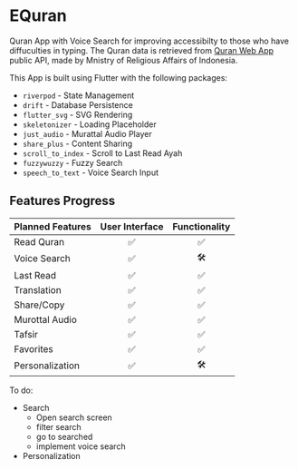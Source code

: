# EQuran

Quran App with Voice Search for improving accessibilty to those who have 
diffuculties in typing. The Quran data is retrieved from 
[Quran Web App](https://quran.kemenag.go.id/) public API, made by 
Mnistry of Religious Affairs of Indonesia.

This App is built using Flutter with the following packages:

 - `riverpod` - State Management
 - `drift` - Database Persistence
 - `flutter_svg` - SVG Rendering
 - `skeletonizer` - Loading Placeholder
 - `just_audio` - Murattal Audio Player
 - `share_plus` - Content Sharing
 - `scroll_to_index` - Scroll to Last Read Ayah
 - `fuzzywuzzy` - Fuzzy Search
 - `speech_to_text` - Voice Search Input

## Features Progress

| Planned Features    | User Interface | Functionality |
|:--------------------|:--------------:|:-------------:|
| Read Quran          |        ✅       |       ✅       |
| Voice Search        |        ✅       |       🛠️       |
| Last Read           |        ✅       |       ✅       |
| Translation         |        ✅       |       ✅       |
| Share/Copy          |        ✅       |       ✅       |
| Murottal Audio      |        ✅       |       ✅       |
| Tafsir              |        ✅       |       ✅       |
| Favorites           |        ✅       |       ✅       |
| Personalization     |        ✅       |       🛠️       |

To do:
 - Search
    - Open search screen
    - filter search
    - go to searched
    - implement voice search
 - Personalization
